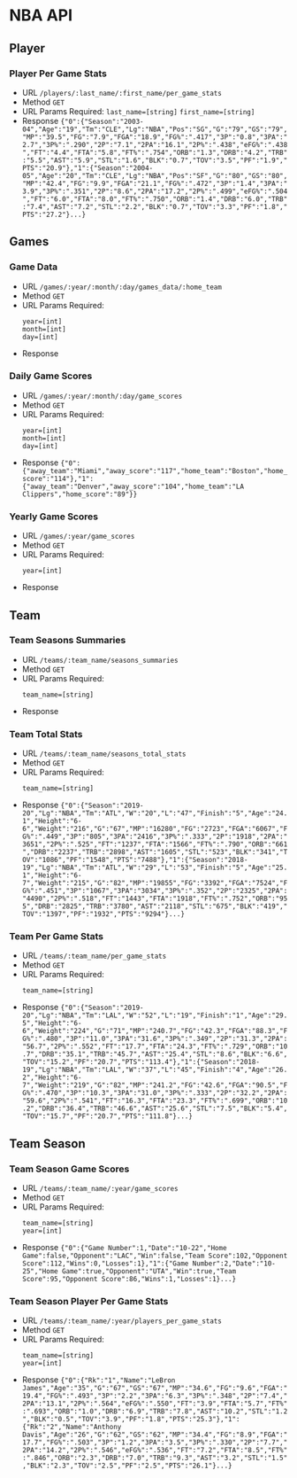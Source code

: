 # NBA API

## Player

### Player Per Game Stats

- URL
  `/players/:last_name/:first_name/per_game_stats`
- Method
  `GET`
- URL Params
  Required:
  `last_name=[string]`
  `first_name=[string]`
- Response
  `{"0":{"Season":"2003-04","Age":"19","Tm":"CLE","Lg":"NBA","Pos":"SG","G":"79","GS":"79","MP":"39.5","FG":"7.9","FGA":"18.9","FG%":".417","3P":"0.8","3PA":"2.7","3P%":".290","2P":"7.1","2PA":"16.1","2P%":".438","eFG%":".438","FT":"4.4","FTA":"5.8","FT%":".754","ORB":"1.3","DRB":"4.2","TRB":"5.5","AST":"5.9","STL":"1.6","BLK":"0.7","TOV":"3.5","PF":"1.9","PTS":"20.9"},"1":{"Season":"2004-05","Age":"20","Tm":"CLE","Lg":"NBA","Pos":"SF","G":"80","GS":"80","MP":"42.4","FG":"9.9","FGA":"21.1","FG%":".472","3P":"1.4","3PA":"3.9","3P%":".351","2P":"8.6","2PA":"17.2","2P%":".499","eFG%":".504","FT":"6.0","FTA":"8.0","FT%":".750","ORB":"1.4","DRB":"6.0","TRB":"7.4","AST":"7.2","STL":"2.2","BLK":"0.7","TOV":"3.3","PF":"1.8","PTS":"27.2"}...}`

## Games

### Game Data

- URL
  `/games/:year/:month/:day/games_data/:home_team`
- Method
  `GET`
- URL Params
  Required:
  ```
  year=[int]
  month=[int]
  day=[int]
  ```
- Response

### Daily Game Scores

- URL
  `/games/:year/:month/:day/game_scores`
- Method
  `GET`
- URL Params
  Required:
  ```
  year=[int]
  month=[int]
  day=[int]
  ```
- Response
  `{"0":{"away_team":"Miami","away_score":"117","home_team":"Boston","home_score":"114"},"1":{"away_team":"Denver","away_score":"104","home_team":"LA Clippers","home_score":"89"}}`

### Yearly Game Scores

- URL
  `/games/:year/game_scores`
- Method
  `GET`
- URL Params
  Required:
  ```
  year=[int]
  ```
- Response

## Team

### Team Seasons Summaries

- URL
  `/teams/:team_name/seasons_summaries`
- Method
  `GET`
- URL Params
  Required:
  ```
  team_name=[string]
  ```
- Response

### Team Total Stats

- URL
  `/teams/:team_name/seasons_total_stats`
- Method
  `GET`
- URL Params
  Required:
  ```
  team_name=[string]
  ```
- Response
  `{"0":{"Season":"2019-20","Lg":"NBA","Tm":"ATL","W":"20","L":"47","Finish":"5","Age":"24.1","Height":"6-6","Weight":"216","G":"67","MP":"16280","FG":"2723","FGA":"6067","FG%":".449","3P":"805","3PA":"2416","3P%":".333","2P":"1918","2PA":"3651","2P%":".525","FT":"1237","FTA":"1566","FT%":".790","ORB":"661","DRB":"2237","TRB":"2898","AST":"1605","STL":"523","BLK":"341","TOV":"1086","PF":"1548","PTS":"7488"},"1":{"Season":"2018-19","Lg":"NBA","Tm":"ATL","W":"29","L":"53","Finish":"5","Age":"25.1","Height":"6-7","Weight":"215","G":"82","MP":"19855","FG":"3392","FGA":"7524","FG%":".451","3P":"1067","3PA":"3034","3P%":".352","2P":"2325","2PA":"4490","2P%":".518","FT":"1443","FTA":"1918","FT%":".752","ORB":"955","DRB":"2825","TRB":"3780","AST":"2118","STL":"675","BLK":"419","TOV":"1397","PF":"1932","PTS":"9294"}...}`

### Team Per Game Stats

- URL
  `/teams/:team_name/per_game_stats`
- Method
  `GET`
- URL Params
  Required:
  ```
  team_name=[string]
  ```
- Response
  `{"0":{"Season":"2019-20","Lg":"NBA","Tm":"LAL","W":"52","L":"19","Finish":"1","Age":"29.5","Height":"6-6","Weight":"224","G":"71","MP":"240.7","FG":"42.3","FGA":"88.3","FG%":".480","3P":"11.0","3PA":"31.6","3P%":".349","2P":"31.3","2PA":"56.7","2P%":".552","FT":"17.7","FTA":"24.3","FT%":".729","ORB":"10.7","DRB":"35.1","TRB":"45.7","AST":"25.4","STL":"8.6","BLK":"6.6","TOV":"15.2","PF":"20.7","PTS":"113.4"},"1":{"Season":"2018-19","Lg":"NBA","Tm":"LAL","W":"37","L":"45","Finish":"4","Age":"26.2","Height":"6-7","Weight":"219","G":"82","MP":"241.2","FG":"42.6","FGA":"90.5","FG%":".470","3P":"10.3","3PA":"31.0","3P%":".333","2P":"32.2","2PA":"59.6","2P%":".541","FT":"16.3","FTA":"23.3","FT%":".699","ORB":"10.2","DRB":"36.4","TRB":"46.6","AST":"25.6","STL":"7.5","BLK":"5.4","TOV":"15.7","PF":"20.7","PTS":"111.8"}...}`

## Team Season

### Team Season Game Scores

- URL
  `/teams/:team_name/:year/game_scores`
- Method
  `GET`
- URL Params
  Required:
  ```
  team_name=[string]
  year=[int]
  ```
- Response
  `{"0":{"Game Number":1,"Date":"10-22","Home Game":false,"Opponent":"LAC","Win":false,"Team Score":102,"Opponent Score":112,"Wins":0,"Losses":1},"1":{"Game Number":2,"Date":"10-25","Home Game":true,"Opponent":"UTA","Win":true,"Team Score":95,"Opponent Score":86,"Wins":1,"Losses":1}...}`

### Team Season Player Per Game Stats

- URL
  `/teams/:team_name/:year/players_per_game_stats`
- Method
  `GET`
- URL Params
  Required:
  ```
  team_name=[string]
  year=[int]
  ```
- Response
  `{"0":{"Rk":"1","Name":"LeBron James","Age":"35","G":"67","GS":"67","MP":"34.6","FG":"9.6","FGA":"19.4","FG%":".493","3P":"2.2","3PA":"6.3","3P%":".348","2P":"7.4","2PA":"13.1","2P%":".564","eFG%":".550","FT":"3.9","FTA":"5.7","FT%":".693","ORB":"1.0","DRB":"6.9","TRB":"7.8","AST":"10.2","STL":"1.2","BLK":"0.5","TOV":"3.9","PF":"1.8","PTS":"25.3"},"1":{"Rk":"2","Name":"Anthony Davis","Age":"26","G":"62","GS":"62","MP":"34.4","FG":"8.9","FGA":"17.7","FG%":".503","3P":"1.2","3PA":"3.5","3P%":".330","2P":"7.7","2PA":"14.2","2P%":".546","eFG%":".536","FT":"7.2","FTA":"8.5","FT%":".846","ORB":"2.3","DRB":"7.0","TRB":"9.3","AST":"3.2","STL":"1.5","BLK":"2.3","TOV":"2.5","PF":"2.5","PTS":"26.1"}...}`

